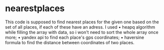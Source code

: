 # nearestplaces
This code is supposed to find nearest places for the given one based on the set of all places, if each of these have an adress.
I used 
• heapq algorithm while filling the array with data, so i won't need to sort the whole array once more;
• yandex api to find each place's gps coordinates;
• haversine formula to find the distance between coordinates of two places.
